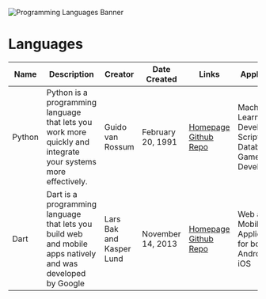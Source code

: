 ![Programming Languages Banner](https://user-images.githubusercontent.com/69996843/178092319-5dc63ad1-2fb9-4260-9e5a-eb63f79cbeb0.png)

# Languages
|Name  |Description| Creator          | Date Created    |Links |Applications |
|------|-----------|------------------|-----------------|-------------|--------------------|
|Python|Python is a programming language that lets you work more quickly and integrate your systems more effectively.| Guido van Rossum |February 20, 1991|[Homepage](https://www.python.org/) [Github Repo](https://github.com/python/cpython)|Machine Learning, Web Development, Scripting, Databases, Game Developement|
|Dart|Dart is a programming language that lets you build web and mobile apps natively and was developed by Google| Lars Bak and Kasper Lund |November 14, 2013|[Homepage](https://dart.dev/) [Github Repo](https://github.com/dart-lang)|Web and Mobile Applications for both Android and iOS|
